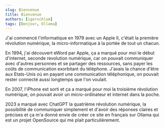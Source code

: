 ```yaml
---
slug: Bienvenue
title: Bienvenue
authors: [igorschlum]
tags: [Bonjour, Ollama]
---
```



J'ai commencé l'informatique en 1979 avec un Apple II, c'était la première révolution numérique, la micro-informatique à la portée de tout un chacun.

En 1994, j'ai découvert eWord par Apple, ça a marqué pour moi le début d'internet, seconde revolution numérique, car on pouvait communiquer avec d'autres personnes et se partager des ressources, sans payer les coûts de communication exorbitant du téléphone. J'avais la chance d'être aux Etats-Unis où en payant une communication téléphonique, on pouvait rester connecté aussi longtemps que l'on voulait.

En 2007, l'iPhone est sorti et ça a marqué pour moi la troisième révolution numérique, on pouvait avoir un micro-ordinateur et internet dans la poche.

2023 a marqué avec ChatGPT la quatrième révolution numérique, la possibilité de communiquer simplement et d'avoir des réponses claires et précises et ça m'a donné envie de créer ce site en français sur Ollama qui est un projet OpenSource qui me plait particulièrement.

